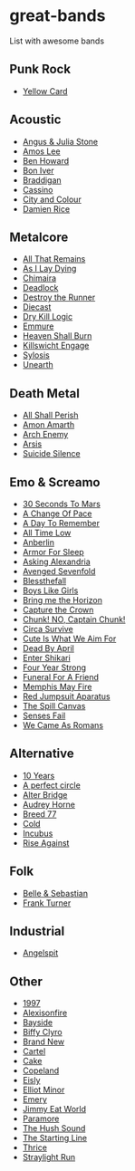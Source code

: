 great-bands
===========

List with awesome bands

Punk Rock
---------
* [Yellow Card](https://www.youtube.com/watch?v=X9fLbfzCqWw)

Acoustic
--------
* [Angus & Julia Stone](https://www.youtube.com/watch?v=oTbObag1r0I)
* [Amos Lee](http://www.youtube.com/watch?v=F4xY__FoDzY)
* [Ben Howard](https://www.youtube.com/watch?v=x8ccDb6n5Wg)
* [Bon Iver](http://www.youtube.com/watch?v=UrMmr1oMPGA)
* [Braddigan](http://www.youtube.com/watch?v=M3NEuc9UiSk)
* [Cassino](http://www.youtube.com/watch?v=LORUcBFNF3I)
* [City and Colour](https://www.youtube.com/watch?v=AaYecSQlT84)
* [Damien Rice]()

Metalcore
---------
* [All That Remains](https://www.youtube.com/watch?v=raRHUG0PkQU)
* [As I Lay Dying](https://www.youtube.com/watch?v=5SHFUSI0CBA)
* [Chimaira](http://www.youtube.com/watch?v=gIScWpfZ2Z4)
* [Deadlock]()
* [Destroy the Runner]()
* [Diecast]()
* [Dry Kill Logic]()
* [Emmure]()
* [Heaven Shall Burn](https://www.youtube.com/watch?v=ochrScjsc7Q)
* [Killswicht Engage](https://www.youtube.com/watch?v=OoQrwKJtv_c)
* [Sylosis](https://www.youtube.com/watch?v=qXdPoL1yQsA)
* [Unearth](https://www.youtube.com/watch?v=hYnz0U2RCDs)

Death Metal
-----------
* [All Shall Perish](https://www.youtube.com/watch?v=Hb0Qjw2eRtE)
* [Amon Amarth](https://www.youtube.com/watch?v=E72zNSW7ID8)
* [Arch Enemy](https://www.youtube.com/watch?v=fTTpb8t76yk)
* [Arsis](https://www.youtube.com/watch?v=X31pMcnqZMo)
* [Suicide Silence](https://www.youtube.com/watch?v=312Sb-2PovA)

Emo & Screamo
-------------
* [30 Seconds To Mars](http://www.youtube.com/watch?v=Zcps2fJKuAI)
* [A Change Of Pace](http://www.youtube.com/watch?v=QXLWeR1YwDM)
* [A Day To Remember](http://www.youtube.com/watch?v=bx7l7X7qy2g)
* [All Time Low](http://www.youtube.com/watch?v=9Y8xpMuJcG0)
* [Anberlin](http://www.youtube.com/watch?v=d5SBYhZyo1s)
* [Armor For Sleep](http://www.youtube.com/watch?v=8sEptKoWMeM)
* [Asking Alexandria](http://www.youtube.com/watch?v=rLQBebfEXpc)
* [Avenged Sevenfold](http://www.youtube.com/watch?v=VurhzANQ_B0)
* [Blessthefall](http://www.youtube.com/watch?v=lNxM80r-iw8)
* [Boys Like Girls](http://www.youtube.com/watch?v=hYNznNBeDnQ)
* [Bring me the Horizon](http://www.youtube.com/watch?v=j4XVbfDb-NI)
* [Capture the Crown](http://www.youtube.com/watch?v=MROTB0NZU6k)
* [Chunk! NO, Captain Chunk!](http://www.youtube.com/watch?v=o7Z7kUBJ2hY)
* [Circa Survive](http://www.youtube.com/watch?v=TEBpm0lZdYs)
* [Cute Is What We Aim For](http://www.youtube.com/watch?v=UAQcNo9yWbM)
* [Dead By April]()
* [Enter Shikari]()
* [Four Year Strong]()
* [Funeral For A Friend]()
* [Memphis May Fire](http://www.youtube.com/watch?v=oPi_ifScn0w)
* [Red Jumpsuit Aparatus](http://www.youtube.com/watch?v=ZhjUq7YvF88)
* [The Spill Canvas](http://www.youtube.com/watch?v=1sVNlNiSBuc)
* [Senses Fail](http://www.youtube.com/watch?v=RHNk-x21m3I)
* [We Came As Romans](http://www.youtube.com/watch?v=cDWEs2W15fU)

Alternative
-----------
* [10 Years](http://www.youtube.com/watch?v=OPXUeeFXc90)
* [A perfect circle](http://www.youtube.com/watch?v=XtvvzxET1GI)
* [Alter Bridge](http://www.youtube.com/watch?v=yz_j7nVCJJ0)
* [Audrey Horne](http://www.youtube.com/watch?v=vGqQCl8GWec)
* [Breed 77](https://www.youtube.com/watch?v=VCdelMeG9Aw)
* [Cold](http://www.youtube.com/watch?v=7QWxrFwZldU)
* [Incubus](http://www.youtube.com/watch?v=nMsZ6wkZWhA)
* [Rise Against](http://www.youtube.com/watch?v=KISf2eNYOHM)

Folk
----
* [Belle & Sebastian](http://www.youtube.com/watch?v=2H56B0Eslfs)
* [Frank Turner](http://www.youtube.com/watch?v=gfGLzDQ7e-k)

Industrial
----------
* [Angelspit](http://www.youtube.com/watch?v=eEWdRswchGo)

Other
-----
* [1997](http://www.youtube.com/watch?v=lPcV4GfkprU)
* [Alexisonfire](https://www.youtube.com/watch?v=PPcds3jOhRQ)
* [Bayside](http://www.youtube.com/watch?v=iNQNxskJES8)
* [Biffy Clyro](http://www.youtube.com/watch?v=JeqG4HgG5Go)
* [Brand New](http://www.youtube.com/watch?v=ZlktvwD-Ug8)
* [Cartel](http://www.youtube.com/watch?v=_ZgfzUd7gNs)
* [Cake](http://www.youtube.com/watch?v=w2zPD_fYlHE)
* [Copeland](http://www.youtube.com/watch?v=rBc0Df_RQ5c)
* [Eisly]()
* [Elliot Minor]()
* [Emery]()
* [Jimmy Eat World](http://www.youtube.com/watch?v=9qPw4kv43gk)
* [Paramore](http://www.youtube.com/watch?v=aCyGvGEtOwc)
* [The Hush Sound](http://www.youtube.com/watch?v=BFjw4IAkQEQ)
* [The Starting Line](http://www.youtube.com/watch?v=uCNPeMwk4vI)
* [Thrice](http://www.youtube.com/watch?v=2RvvQhkP-Z4)
* [Straylight Run](http://www.youtube.com/watch?v=Neo-I7U1UfI)
